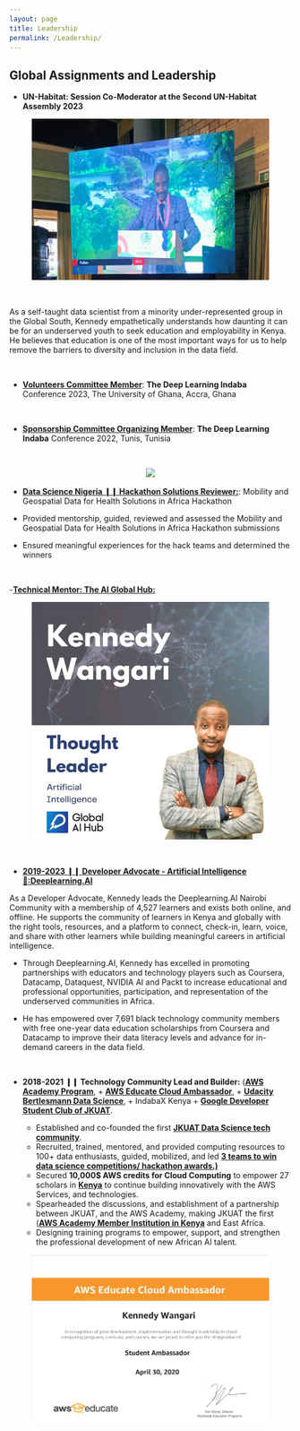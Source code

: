 ```yaml
---
layout: page
title: Leadership
permalink: /Leadership/
---
```

## Global Assignments and Leadership

-   **UN-Habitat: Session Co-Moderator at the Second UN-Habitat Assembly 2023**

<center>
  <figure>
    <img src="https://raw.githubusercontent.com/kennedykwangari/kennedykwangari.github.io/master/images/unhab2.jfif">
      </figure>
</center>

<br/>

As a self-taught data scientist from a minority under-represented group in the Global South, Kennedy empathetically understands how daunting it can be for an underserved youth to seek education and employability in Kenya. He believes that education is one of the most important ways for us to help remove the barriers to diversity and inclusion in the data field.

<br/>

-   [**Volunteers Committee Member**](https://drive.google.com/file/d/1K2H_suKAgD2UbmOHBivF7b-gbk5nabyQ/view?usp=sharing): **The Deep Learning Indaba** Conference 2023, The University of Ghana, Accra, Ghana
  <br/>
  
-   [**Sponsorship Committee Organizing Member**](https://deeplearningindaba.com/2022/indaba/organisers/): **The Deep Learning Indaba** Conference 2022, Tunis, Tunisia
 
<br/>

<center>
  <figure>
    <img src="https://raw.githubusercontent.com/kennedykwangari/kennedykwangari.github.io/master/images/dliaccra.jpg">
      </figure>
</center>


- [**Data Science Nigeria ❙❙ Hackathon Solutions Reviewer:**](https://drive.google.com/file/d/14CM-g9TzLwccVbohp9ZUV1_EFaryKIi2/view): Mobility and Geospatial Data for Health Solutions in Africa Hackathon
  
 - Provided mentorship, guided, reviewed and assessed the Mobility and Geospatial Data for Health Solutions in Africa Hackathon submissions
 - Ensured meaningful experiences for the hack teams and determined the winners

<br/>

-[**Technical Mentor: The AI Global Hub:**](https://globalaihub.com/top-50-thought-leaders-to-influence-your-mind/?fbclid=IwAR1nUgfQfG_M4rmA6FVuHDEqeXDa6Z5HGhUc9cdlnvzhhE92ZGQsBIft3-c)

<center>
  <figure>
    <img src="https://raw.githubusercontent.com/kennedykwangari/kennedykwangari.github.io/master/images/aiglobalhub.jpg">
      </figure>
</center>

<br/>

-   [**2019-2023 ❙❙ Developer Advocate - Artificial Intelligence 🥑:Deeplearning.AI**](https://www.deeplearning.ai/breaking-into-ai-juggling-work-projects-and-personal-life-with-kennedy-wangari/)

As a Developer Advocate, Kennedy leads the Deeplearning.AI Nairobi Community with a membership of 4,527 learners and exists both online, and offline.  He supports the community of learners in Kenya and globally with the right tools, resources, and a platform to connect, check-in, learn, voice, and share with other learners while building meaningful careers in artificial intelligence.

- Through Deeplearning.AI, Kennedy has excelled in promoting partnerships with educators and technology players such as Coursera, Datacamp, Dataquest, NVIDIA AI and Packt to increase educational and professional opportunities, participation, and representation of the underserved communities in Africa.
  
- He has empowered over 7,691 black technology community members with free one-year data education scholarships from Coursera and Datacamp to improve their data literacy levels and advance for in-demand careers in the data field.
  
  <br/>

-   **2018-2021 ❙❙ Technology Community Lead and Builder:** ([**AWS Academy Program**](https://aws.amazon.com/training/awsacademy/), + [**AWS Educate Cloud Ambassador**](https://aws.amazon.com/blogs/publicsector/aws-educate-announces-inaugural-student-ambassador-cohort/), + [**Udacity Bertlesmann Data Science**](https://mobile.twitter.com/kennedykwangari/status/1204121397024428033), + IndabaX Kenya + [**Google Developer Student Club of JKUAT**](https://twitter.com/dscjkuat/status/1204285957966630913).

    -   Established and co-founded the first [**JKUAT Data Science tech community**](https://twitter.com/dscjkuat/status/1204285957966630913).
    -   Recruited, trained, mentored, and provided computing resources to 100+ data enthusiasts, guided, mobilized, and led [**3 teams to win data science competitions/ hackathon awards.)**](http://discover.jkuat.ac.ke/jkuat-students-top-at-the-2019-oracle-student-hackathon/)
    -   Secured **10,000$ AWS credits for Cloud Computing** to empower 27 scholars in [**Kenya**](https://twitter.com/dscjkuat) to continue building innovatively with the AWS Services, and technologies. 
    -   Spearheaded the discussions, and establishment of a partnership between JKUAT, and the AWS Academy, making JKUAT the first ([**AWS Academy Member Institution in Kenya**](https://aws.amazon.com/training/awsacademy/) and East Africa.
    -   Designing training programs to empower, support, and strengthen the professional development of new African AI talent. 

<center>
  <figure>
    <img src="https://raw.githubusercontent.com/kennedykwangari/kennedykwangari.github.io/master/images/awseducate.jpeg">
      </figure>
</center>





